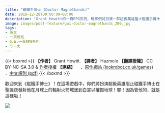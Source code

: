 ```yaml
---
title: "磁鐵手博士 (Doctor Magnethands)"
date: 2018-12-28T00:00:00+08:00
description: "Grant Howitt的一頁RPG系列，玩家們將扮演一群超級英雄阻止磁鐵手博士的陰謀……！推薦喝醉後跟三五好友一起發瘋同樂。"
image: images/post-feature/gw1-doctor-magnethands_200.jpg
tags: 
- 英文
- 一頁規則
- G.W.一頁RPG系列
- ㄎㄧㄤ
---
```

{{< boxmd >}}
**【作者】** Grant Howitt.
**【譯者】** Hazmole
**【翻譯授權】** CC BY-NC-SA 3.0 & [作者授權](https://i.imgur.com/IIwihdK.png)
**【連結】**
　．[原作網站 (lookrobot.co.uk/games)](http://lookrobot.co.uk/games)
　．[中文規則 (pdf)](https://drive.google.com/file/d/1AiIFz594ZRMYD1kyZhUpdx6Uhst_du8P/view)
{{< /boxmd >}}

歡迎來到《磁鐵手博士》！在這場遊戲中，你們將扮演超級英雄阻止磁鐵手博士在聖誕夜發射他在月球上的輻射火箭城堡到白宮以摧毀地球！耶！因為管他的，就是這樣啦！

<img src="../../images/post-feature/gw1-doctor-magnethands.png">